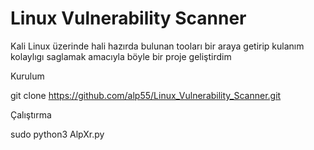 # Linux Vulnerability Scanner

Kali Linux üzerinde hali hazırda bulunan tooları bir araya getirip kulanım kolaylıgı saglamak amacıyla böyle bir proje geliştirdim

Kurulum

git clone https://github.com/alp55/Linux_Vulnerability_Scanner.git

Çalıştırma 

sudo python3 AlpXr.py
